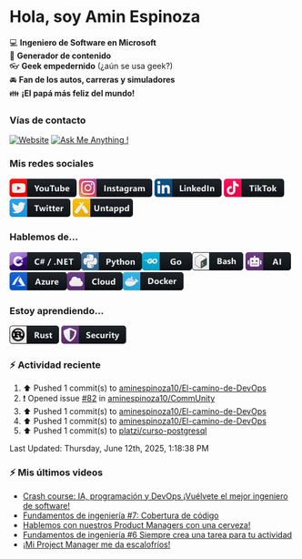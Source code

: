 # Hola, soy Amin Espinoza

:computer: **Ingeniero de Software en Microsoft**  
:pencil: **Generador de contenido**  
:eyeglasses: **Geek empedernido** (¿aún se usa geek?)  
:oncoming_automobile: **Fan de los autos, carreras y simuladores**  
:family: **¡El papá más feliz del mundo!**

### Vías de contacto

[![Website](https://img.shields.io/badge/aminespinoza.com-up-green?style=for-the-badge)][website]
[![Ask Me Anything !](https://img.shields.io/badge/Ask%20me-anything-1abc9c.svg?style=for-the-badge)](https://calendly.com/aminespinoza/consultoria)

### Mis redes sociales
[<img src="./assets/social/youtube.png"/>][youtube]
[<img src="./assets/social/instagram.png"/>][instagram]
[<img src="./assets/social/linkedin.png"/>][linkedin]
[<img src="./assets/social/tiktok.png"/>][linkedin]
[<img src="./assets/social/twitter.png"/>][twitter]
[<img src="./assets/social/untappd.png"/>][untappd]

### Hablemos de...
<img src="./assets/tech/csharp_dotnet.png"/><img src="./assets/tech/python.png"/><img src="./assets/tech/go.png"/><img src="./assets/tech/bash.png"/>
<img src="./assets/tech/ai.png"/><img src="./assets/tech/azure.png"/><img src="./assets/tech/cloud.png"/><img src="./assets/tech/docker.png"/>

### Estoy aprendiendo...
<img src="./assets/tech/rust.png"/> <img src="./assets/tech/security.png"/>


### :zap: Actividad reciente
<!--RECENT_ACTIVITY:start-->
1. ⬆️ Pushed 1 commit(s) to [aminespinoza10/El-camino-de-DevOps](https://github.com/aminespinoza10/El-camino-de-DevOps)<br>
2. ❗️ Opened issue [#82](https://github.com/aminespinoza10/CommUnity/issues/82) in [aminespinoza10/CommUnity](https://github.com/aminespinoza10/CommUnity)<br>
3. ⬆️ Pushed 1 commit(s) to [aminespinoza10/El-camino-de-DevOps](https://github.com/aminespinoza10/El-camino-de-DevOps)<br>
4. ⬆️ Pushed 1 commit(s) to [aminespinoza10/El-camino-de-DevOps](https://github.com/aminespinoza10/El-camino-de-DevOps)<br>
5. ⬆️ Pushed 1 commit(s) to [platzi/curso-postgresql](https://github.com/platzi/curso-postgresql)<br>
<!--RECENT_ACTIVITY:end-->
<!--RECENT_ACTIVITY:last_update-->
Last Updated: Thursday, June 12th, 2025, 1:18:38 PM
<!--RECENT_ACTIVITY:last_update_end-->

### :zap: Mis últimos videos
<!-- YOUTUBE:START -->
- [Crash course: IA, programación y DevOps ¡Vuélvete el mejor ingeniero de software!](https://www.youtube.com/watch?v=t3deXJrPmBc)
- [Fundamentos de ingeniería #7: Cobertura de código](https://www.youtube.com/shorts/Oklh9cspspk)
- [Hablemos con nuestros Product Managers con una cerveza!](https://www.youtube.com/watch?v=ZFKq9rw62Yo)
- [Fundamentos de ingeniería #6 Siempre crea una tarea para tu actividad](https://www.youtube.com/shorts/mKcrCymzep8)
- [¡Mi Project Manager me da escalofríos!](https://www.youtube.com/shorts/70i-za19nsk)
<!-- YOUTUBE:END -->


[website]: https://aminespinoza.com/
[twitter]: https://twitter.com/aminespinoza
[youtube]: https://www.youtube.com/c/AminEspinoza
[linkedin]: https://www.linkedin.com/in/amin-espinoza-71b24661/
[instagram]: https://www.instagram.com/aminespinoza10/
[untappd]: https://untappd.com/user/aminespinoza
